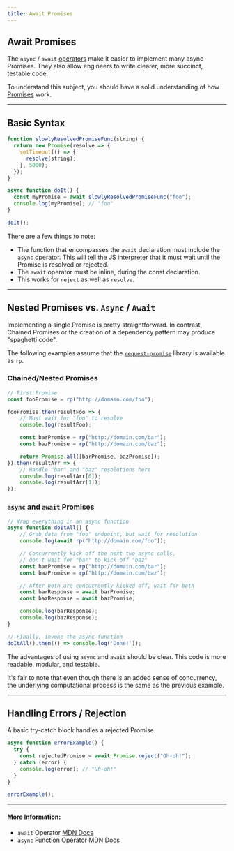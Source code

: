 ```yaml
---
title: Await Promises
---
```

## Await Promises

The `async` / `await` [operators](https://developer.mozilla.org/en-US/docs/Web/JavaScript/Reference/Operators) make it easier to implement many async Promises. They also allow engineers to write clearer, more succinct, testable code.

To understand this subject, you should have a solid understanding of how [Promises](https://guide.freecodecamp.org/javascript/promises) work.

---

## Basic Syntax

``` javascript
function slowlyResolvedPromiseFunc(string) { 
  return new Promise(resolve => {
    setTimeout(() => {
      resolve(string);
    }, 5000);
  });
}

async function doIt() {
  const myPromise = await slowlyResolvedPromiseFunc("foo");
  console.log(myPromise); // "foo"
}

doIt();
```

There are a few things to note:

* The function that encompasses the `await` declaration must include the `async` operator. This will tell the JS interpreter that it must wait until the Promise is resolved or rejected.
* The `await` operator must be inline, during the const declaration.
* This works for `reject` as well as `resolve`.

---

## Nested Promises vs. `Async` / `Await`

Implementing a single Promise is pretty straightforward. In contrast, Chained Promises or the creation of a dependency pattern may produce "spaghetti code".

The following examples assume that the [`request-promise`](https://github.com/request/request-promise) library is available as `rp`.

### Chained/Nested Promises

``` javascript
// First Promise
const fooPromise = rp("http://domain.com/foo");

fooPromise.then(resultFoo => {
    // Must wait for "foo" to resolve
    console.log(resultFoo);

    const barPromise = rp("http://domain.com/bar");
    const bazPromise = rp("http://domain.com/baz");

    return Promise.all([barPromise, bazPromise]);
}).then(resultArr => {
    // Handle "bar" and "baz" resolutions here
    console.log(resultArr[0]);
    console.log(resultArr[1]);
});
```

### `async` and `await` Promises

``` javascript
// Wrap everything in an async function
async function doItAll() {
    // Grab data from "foo" endpoint, but wait for resolution
    console.log(await rp("http://domain.com/foo"));

    // Concurrently kick off the next two async calls,
    // don't wait for "bar" to kick off "baz"
    const barPromise = rp("http://domain.com/bar");
    const bazPromise = rp("http://domain.com/baz");

    // After both are concurrently kicked off, wait for both
    const barResponse = await barPromise;
    const bazResponse = await bazPromise;

    console.log(barResponse);
    console.log(bazResponse);
}

// Finally, invoke the async function
doItAll().then(() => console.log('Done!'));
```

The advantages of using `async` and `await` should be clear. This code is more readable, modular, and testable.

It's fair to note that even though there is an added sense of concurrency, the underlying computational process is the same as the previous example.

---

## Handling Errors / Rejection

A basic try-catch block handles a rejected Promise.

``` javascript
async function errorExample() {
  try {
    const rejectedPromise = await Promise.reject("Oh-oh!");
  } catch (error) {
    console.log(error); // "Uh-oh!"
  }
}

errorExample();
```

---

#### More Information:

* `await` Operator [MDN Docs](https://developer.mozilla.org/en-US/docs/Web/JavaScript/Reference/Operators/await)
* `async` Function Operator [MDN Docs](https://developer.mozilla.org/en-US/docs/Web/JavaScript/Reference/Operators/async_function)